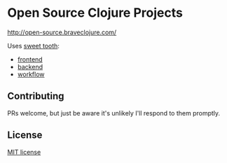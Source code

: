 # Open Source Clojure Projects

http://open-source.braveclojure.com/

Uses [sweet tooth](https://github.com/sweet-tooth-clojure):

* [frontend](https://github.com/sweet-tooth-clojure/frontend)
* [backend](https://github.com/sweet-tooth-clojure/backend)
* [workflow](https://github.com/sweet-tooth-clojure/workflow)

## Contributing

PRs welcome, but just be aware it's unlikely I'll respond to them promptly.

## License

[MIT license](https://opensource.org/licenses/MIT)

